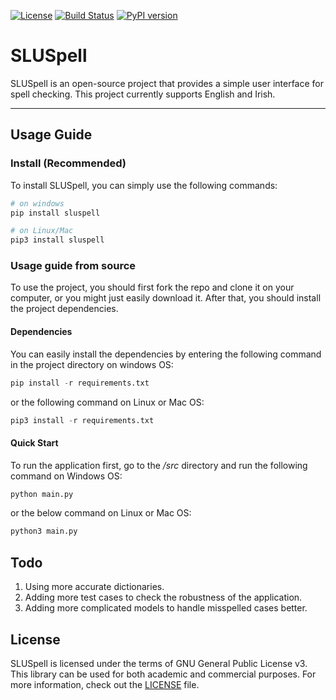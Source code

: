 <a href="https://opensource.org/licenses/GPL-3.0"><img src="https://img.shields.io/badge/License-GPL%20v3-blue.svg" alt="License"></a>
[![Build Status](https://app.travis-ci.com/MahdiRahbar/SLUSpell.svg?branch=main)](https://app.travis-ci.com/MahdiRahbar/SLUSpell)
[![PyPI version](https://badge.fury.io/py/SLUSpell.svg)](https://badge.fury.io/py/SLUSpell)
<!-- [![PyPi version](https://pypip.in/v/SLUSpell/badge.png)](https://crate.io/packages/SLUSpell/)
[![PyPi download](https://pypip.in/d/SLUSpell/badge.png)](https://crate.io/packages/SLUSpell/) -->



# SLUSpell

SLUSpell is an open-source project that provides a simple user interface for spell checking. This project currently supports English and Irish. 

*****
## Usage Guide 

### Install (Recommended)
To install SLUSpell, you can simply use the following commands: 
```Python
# on windows
pip install sluspell

# on Linux/Mac 
pip3 install sluspell
```

### Usage guide from source
To use the project, you should first fork the repo and clone it on your computer, or you might just easily download it. After that, you should install the project dependencies. 

#### Dependencies
You can easily install the dependencies by entering the following command in the project directory on windows OS:
```Python
pip install -r requirements.txt
```
or the following command on Linux or Mac OS: 
```Python
pip3 install -r requirements.txt
```
#### Quick Start
To run the application first, go to the */src* directory and run the following command on Windows OS: 
```Python
python main.py
```
or the below command on Linux or Mac OS:
```Python 
python3 main.py
```

## Todo 
1. Using more accurate dictionaries.
2. Adding more test cases to check the robustness of the application. 
3. Adding more complicated models to handle misspelled cases better.

## License
SLUSpell is licensed under the terms of GNU General Public License v3. This library can be used for both academic and commercial purposes. For more information, check out the [LICENSE](https://github.com/MahdiRahbar/Spell_Checker/blob/main/LICENSE.txt) file.
